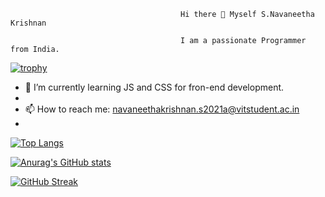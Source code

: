                                          Hi there 👋 Myself S.Navaneetha Krishnan
                                                           
                                          I am a passionate Programmer from India.





[![trophy](https://github-profile-trophy.vercel.app/?username=Archangel0007&theme=onedark&row=1)](https://github.com/ryo-ma/github-profile-trophy)

- 🌱 I’m currently learning JS and CSS for fron-end development.
- 
- 📫 How to reach me: navaneethakrishnan.s2021a@vitstudent.ac.in
- 
[![Top Langs](https://github-readme-stats-sigma-five.vercel.app/api/top-langs/?username=Archangel0007)](https://github.com/anuraghazra/github-readme-stats)


[![Anurag's GitHub stats](https://github-readme-stats-sigma-five.vercel.app/api?username=Archangel0007)]([https://github.com/anuraghazra/github-readme-stats])


[![GitHub Streak](https://streak-stats.demolab.com?user=Archangel0007)](https://git.io/streak-stats)


